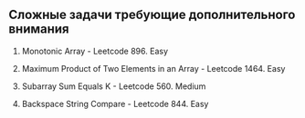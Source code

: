 ## Сложные задачи требующие дополнительного внимания

1. Monotonic Array - Leetcode 896. Easy
2. Maximum Product of Two Elements in an Array - Leetcode 1464. Easy
3. Subarray Sum Equals K - Leetcode 560. Medium

4. Backspace String Compare - Leetcode 844. Easy